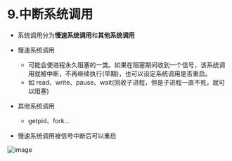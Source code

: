 # 9.中断系统调用  

* 系统调用分为**慢速系统调用**和**其他系统调用**

* 慢速系统调用  
    * 可能会使进程永久阻塞的一类。如果在阻塞期间收到一个信号，该系统调用就被中断，不再继续执行(早期)，也可以设定系统调用是否重启。
    * 如 read、write、pause、wait(回收子进程，但是子进程一直不死，就可以阻塞)  
* 其他系统调用
    * getpid、fork...


* 慢速系统调用被信号中断后可以重启  

![image](https://user-images.githubusercontent.com/58176267/172283830-5d820526-722a-47a7-ac38-ab4864b4b9ac.png)

